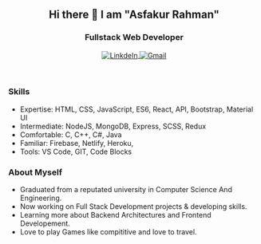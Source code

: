 
 <div>
  <h2 align="center">Hi there 👋 I am "Asfakur Rahman"</h2>
  <h3 align="center">Fullstack Web Developer</h3>
<p align="center">
  <a href="https://www.linkedin.com/in/niloyrahman00/">
    <img align="center" alt="LinkdeIn"  src="https://i.ibb.co/Lp4Qbr1/linkedin.png" />
  </a>
  <a href="niloyrahman31@gmail.com">
    <img align="center" alt="Gmail"  src="https://i.ibb.co/ZVLWjVX/gmailpng.png" />
  </a>
</p>
<br>

<h3> Skills </h3>

- Expertise: HTML, CSS, JavaScript, ES6, React, API, Bootstrap, Material UI 
- Intermediate: NodeJS, MongoDB, Express, SCSS, Redux 
- Comfortable: C, C++, C#, Java 
- Familiar: Firebase, Netlify, Heroku, 
- Tools: VS Code, GIT, Code Blocks 

<div align="left"> 
  <h3>About Myself </h3>
 
  -  Graduated from a reputated university in Computer Science And Engineering.
  -  Now working on Full Stack Development projects & developing skills.
  -  Learning more about Backend Architectures and Frontend Developement.
  -  Love to play Games like compititive and love to travel.  
</div> 


 </div>

